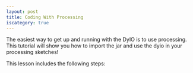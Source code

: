 ```yaml
---
layout: post
title: Coding With Processing
iscategory: true
---
```

The easiest way to get up and running with the DyIO is to use processing. This tutorial will show you how to import the jar and use the dyio in your processing sketches!

This lesson includes the following steps:
